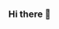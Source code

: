### Hi there 👋

<!--
**Pradeep-M-S/Pradeep-M-S** is a ✨ _special_ ✨ repository because its `README.md` (this file) appears on your GitHub profile.

[![Anurag's github stats](https://github-readme-stats.vercel.app/api?username=Pradeep-M-S)](https://github.com/anuraghazra/github-readme-stats)
